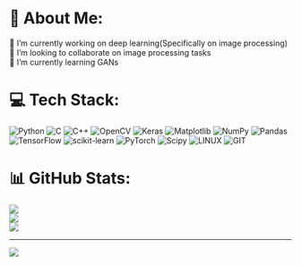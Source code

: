# 💫 About Me:
🔭 I’m currently working on deep learning(Specifically on image processing)<br>👯 I’m looking to collaborate on image processing tasks<br>🌱 I’m currently learning GANs


# 💻 Tech Stack:
![Python](https://img.shields.io/badge/python-3670A0?style=for-the-badge&logo=python&logoColor=ffdd54) ![C](https://img.shields.io/badge/c-%2300599C.svg?style=for-the-badge&logo=c&logoColor=white) ![C++](https://img.shields.io/badge/c++-%2300599C.svg?style=for-the-badge&logo=c%2B%2B&logoColor=white) ![OpenCV](https://img.shields.io/badge/opencv-%23white.svg?style=for-the-badge&logo=opencv&logoColor=white) ![Keras](https://img.shields.io/badge/Keras-%23D00000.svg?style=for-the-badge&logo=Keras&logoColor=white) ![Matplotlib](https://img.shields.io/badge/Matplotlib-%23ffffff.svg?style=for-the-badge&logo=Matplotlib&logoColor=black) ![NumPy](https://img.shields.io/badge/numpy-%23013243.svg?style=for-the-badge&logo=numpy&logoColor=white) ![Pandas](https://img.shields.io/badge/pandas-%23150458.svg?style=for-the-badge&logo=pandas&logoColor=white) ![TensorFlow](https://img.shields.io/badge/TensorFlow-%23FF6F00.svg?style=for-the-badge&logo=TensorFlow&logoColor=white) ![scikit-learn](https://img.shields.io/badge/scikit--learn-%23F7931E.svg?style=for-the-badge&logo=scikit-learn&logoColor=white) ![PyTorch](https://img.shields.io/badge/PyTorch-%23EE4C2C.svg?style=for-the-badge&logo=PyTorch&logoColor=white) ![Scipy](https://img.shields.io/badge/SciPy-%230C55A5.svg?style=for-the-badge&logo=scipy&logoColor=%white) ![LINUX](https://img.shields.io/badge/Linux-FCC624?style=for-the-badge&logo=linux&logoColor=black) ![GIT](https://img.shields.io/badge/Git-fc6d26?style=for-the-badge&logo=git&logoColor=white)
# 📊 GitHub Stats:
![](https://github-readme-stats.vercel.app/api?username=mehranzdi&theme=algolia&hide_border=false&include_all_commits=false&count_private=false)<br/>
![](https://github-readme-streak-stats.herokuapp.com/?user=mehranzdi&theme=algolia&hide_border=false)<br/>
![](https://github-readme-stats.vercel.app/api/top-langs/?username=mehranzdi&theme=algolia&hide_border=false&include_all_commits=false&count_private=false&layout=compact)

---
[![](https://visitcount.itsvg.in/api?id=mehranzdi&icon=0&color=0)](https://visitcount.itsvg.in)

<!-- Proudly created with GPRM ( https://gprm.itsvg.in ) -->
